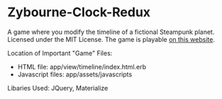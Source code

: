 # Zybourne-Clock-Redux
A game where you modify the timeline of a fictional Steampunk planet. Licensed under the MIT License. The game is playable [on this website](http://zybourne-clock-redux.herokuapp.com).

Location of Important "Game" Files:

* HTML file: app/view/timeline/index.html.erb
* Javascript files: app/assets/javascripts

Libaries Used: JQuery, Materialize
